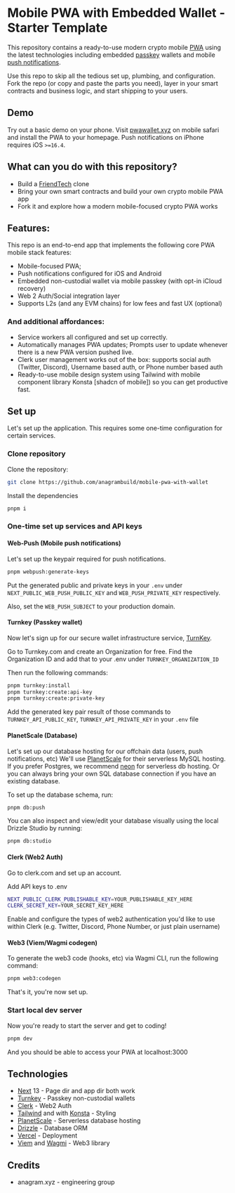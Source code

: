 # Mobile PWA with Embedded Wallet - Starter Template

This repository contains a ready-to-use modern crypto mobile [PWA](https://web.dev/progressive-web-apps/) using the latest technologies including embedded [passkey](https://docs.turnkey.com/passkeys/introduction) wallets and mobile [push notifications](https://web.dev/notifications/).

Use this repo to skip all the tedious set up, plumbing, and configuration.
Fork the repo (or copy and paste the parts you need), layer in your smart contracts and business logic, and start shipping to your users.

## Demo

Try out a basic demo on your phone. Visit [pwawallet.xyz](https://pwawallet.xyz) on mobile safari and install the PWA to your homepage. Push notifications on iPhone requires iOS `>=16.4`.

## What can you do with this repository?

- Build a [FriendTech](https://friend.tech) clone
- Bring your own smart contracts and build your own crypto mobile PWA app
- Fork it and explore how a modern mobile-focused crypto PWA works

## Features:

This repo is an end-to-end app that implements the following core PWA mobile stack features:

- Mobile-focused PWA;
- Push notifications configured for iOS and Android
- Embedded non-custodial wallet via mobile passkey (with opt-in iCloud recovery)
- Web 2 Auth/Social integration layer
- Supports L2s (and any EVM chains) for low fees and fast UX (optional)

### And additional affordances:

- Service workers all configured and set up correctly.
- Automatically manages PWA updates; Prompts user to update whenever there is a new PWA version pushed live.
- Clerk user management works out of the box: supports social auth (Twitter, Discord), Username based auth, or Phone number based auth
- Ready-to-use mobile design system using Tailwind with mobile component library Konsta [shadcn of mobile]) so you can get productive fast.

## Set up

Let's set up the application. This requires some one-time configuration for certain services.

### Clone repository

Clone the repository:

```sh
git clone https://github.com/anagrambuild/mobile-pwa-with-wallet
```

Install the dependencies

```sh
pnpm i
```

### One-time set up services and API keys

#### Web-Push (Mobile push notifications)

Let's set up the keypair required for push notifications.

```sh
pnpm webpush:generate-keys
```

Put the generated public and private keys in your `.env` under `NEXT_PUBLIC_WEB_PUSH_PUBLIC_KEY` and `WEB_PUSH_PRIVATE_KEY` respectively.

Also, set the `WEB_PUSH_SUBJECT` to your production domain.

#### Turnkey (Passkey wallet)

Now let's sign up for our secure wallet infrastructure service, [TurnKey](https://turnkey.com).

Go to Turnkey.com and create an Organization for free. Find the Organization ID and add that to your .env under `TURNKEY_ORGANIZATION_ID`

Then run the following commands:

```sh
pnpm turnkey:install
pnpm turnkey:create:api-key
pnpm turnkey:create:private-key
```

Add the generated key pair result of those commands to `TURNKEY_API_PUBLIC_KEY`, `TURNKEY_API_PRIVATE_KEY` in your `.env` file

#### PlanetScale (Database)

Let's set up our database hosting for our offchain data (users, push notifications, etc)
We'll use [PlanetScale](https://planetscale.com) for their serverless MySQL hosting. If you prefer Postgres, we recommend [neon](https://neon.tech/) for serverless db hosting. Or you can always bring your own SQL database connection if you have an existing database.

To set up the database schema, run:

```sh
pnpm db:push
```

You can also inspect and view/edit your database visually using the local Drizzle Studio by running:

```sh
pnpm db:studio
```

#### Clerk (Web2 Auth)

Go to clerk.com and set up an account.

Add API keys to .env

```sh
NEXT_PUBLIC_CLERK_PUBLISHABLE_KEY=YOUR_PUBLISHABLE_KEY_HERE
CLERK_SECRET_KEY=YOUR_SECRET_KEY_HERE
```

Enable and configure the types of web2 authentication you'd like to use within Clerk (e.g. Twitter, Discord, Phone Number, or just plain username)

#### Web3 (Viem/Wagmi codegen)

To generate the web3 code (hooks, etc) via Wagmi CLI, run the following command:

```sh
pnpm web3:codegen
```

That's it, you're now set up.

### Start local dev server

Now you're ready to start the server and get to coding!

```sh
pnpm dev
```

And you should be able to access your PWA at localhost:3000

## Technologies

- [Next](https://nextjs.org/) 13 - Page dir and app dir both work
- [Turnkey](https://turnkey.com) - Passkey non-custodial wallets
- [Clerk](https://clerk.com/) - Web2 Auth
- [Tailwind](https://tailwindcss.com/) and with [Konsta](https://konstaui.com/) - Styling
- [PlanetScale](https://planetscale.com/) - Serverless database hosting
- [Drizzle](https://orm.drizzle.team/) - Database ORM
- [Vercel](https://vercel.com) - Deployment
- [Viem](#) and [Wagmi](#) - Web3 library

## Credits

- anagram.xyz - engineering group
